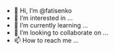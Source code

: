 - 👋 Hi, I’m @fatisenko
- 👀 I’m interested in ...
- 🌱 I’m currently learning ...
- 💞️ I’m looking to collaborate on ...
- 📫 How to reach me ...

<!---
fatisenko/fatisenko is a ✨ special ✨ repository because its `README.md` (this file) appears on your GitHub profile.
You can click the Preview link to take a look at your changes.
--->
